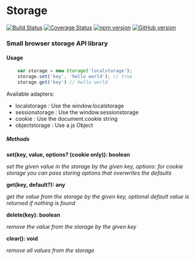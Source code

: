 # Storage

[![Build Status](https://travis-ci.org/Davide-Gheri/storage.svg?branch=master)](https://travis-ci.org/Davide-Gheri/storage)
[![Coverage Status](https://coveralls.io/repos/github/Davide-Gheri/storage/badge.svg)](https://coveralls.io/github/Davide-Gheri/storage)
[![npm version](https://badge.fury.io/js/%40davidegheri%2Fstorage.svg)](https://badge.fury.io/js/%40davidegheri%2Fstorage)
[![GitHub version](https://badge.fury.io/gh/Davide-Gheri%2Fstorage.svg)](https://badge.fury.io/gh/Davide-Gheri%2Fstorage)

### Small browser storage API library

#### Usage

```javascript
    var storage = new Storage('localstorage');
    storage.set('key', 'hello world'); // true
    storage.get('key') // hello world
```

Available adapters:
 - localstorage : Use the window.localstorage
 - sessionstorage : Use the window.sessionstorage
 - cookie : Use the document.cookie string
 - objectstorage : Use a js Object


##### Methods

__set(key, value, options? (cookie only)): boolean__

_set the given value in the storage by the given key, options: for cookie storage you can pass storing options that overwrites the defaults_

__get(key, default?): any__

_get the value from the storage by the given key, optional default value is returned if nothing is found_

__delete(key): boolean__

_remove the value from the storage by the given key_

__clear(): void__

_remove all values from the storage_